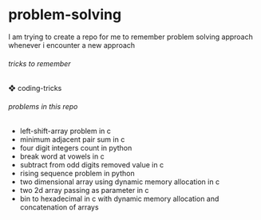 # problem-solving
I am trying to create a repo for me to remember problem solving approach whenever i encounter a new approach

###### tricks to remember

❖ coding-tricks

###### problems in this repo

+ left-shift-array problem in c
+ minimum adjacent pair sum in c
+ four digit integers count in python
+ break word at vowels in c
+ subtract from odd digits removed value in c
+ rising sequence problem in python
+ two dimensional array using dynamic memory allocation in c
+ two 2d array passing as parameter in c
+ bin to hexadecimal in c with dynamic memory allocation and concatenation of arrays
